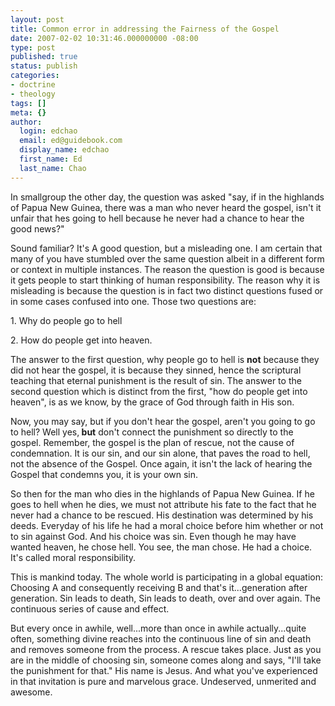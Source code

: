 ```yaml
---
layout: post
title: Common error in addressing the Fairness of the Gospel
date: 2007-02-02 10:31:46.000000000 -08:00
type: post
published: true
status: publish
categories:
- doctrine
- theology
tags: []
meta: {}
author:
  login: edchao
  email: ed@guidebook.com
  display_name: edchao
  first_name: Ed
  last_name: Chao
---
```

<p>In smallgroup the other day, the question was asked "say, if in the highlands of Papua New Guinea, there was a man who never heard the gospel, isn't it unfair that hes going to hell because he never had a chance to hear the good news?"</p>
<p>Sound familiar? It's A good question, but a misleading one.  I am certain that many of you have stumbled over the same question albeit in a different form or context in multiple instances.  The reason the question is good is because it gets people to start thinking of human responsibility.  The reason why it is misleading is because the question is in fact two distinct questions fused or in some cases confused into one.  Those two questions are:</p>
<p>1. Why do people go to hell</p>
<p>2. How do people get into heaven.</p>
<p>The answer to the first question, why people go to hell is <strong>not</strong> because they did not hear the gospel, it is because they sinned, hence the scriptural teaching that eternal punishment is the result of sin.  The answer to the second question which is distinct from the first, "how do people get into heaven", is as we know, by the grace of God through faith in His son.</p>
<p>Now, you may say, but if you don't hear the gospel, aren't you going to go to hell? Well yes,<strong> but</strong> don't connect the punishment so directly to the gospel.  Remember, the gospel is the plan of rescue, not the cause of condemnation.  It is our sin, and our sin alone, that paves the road to hell, not the absence of the Gospel.  Once again, it isn't the lack of hearing the Gospel that condemns you, it is your own sin.</p>
<p>So then for the man who dies in the highlands of Papua New Guinea.  If he goes to hell when he dies, we must not attribute his fate to the fact that he never had a chance to be rescued.  His destination was determined by his deeds.  Everyday of his life he had a moral choice before him whether or not to sin against God.  And his choice was sin.  Even though he may have wanted heaven, he chose hell.  You see, the man chose.  He had a choice.  It's called moral responsibility.</p>
<p>This is mankind today. The whole world is participating in a global equation: Choosing A and consequently receiving B and that's it...generation after generation.  Sin leads to death, Sin leads to death, over and over again.  The continuous series of cause and effect.</p>
<p>But every once in awhile, well...more than once in awhile actually...quite often, something divine reaches into the  continuous line of sin and death and removes someone from the process.  A rescue takes place. Just as you are  in the middle of choosing sin, someone comes along and says, "I'll take the punishment for that."  His name is Jesus.  And what you've experienced in that invitation is pure and marvelous grace. Undeserved, unmerited and awesome.</p>
